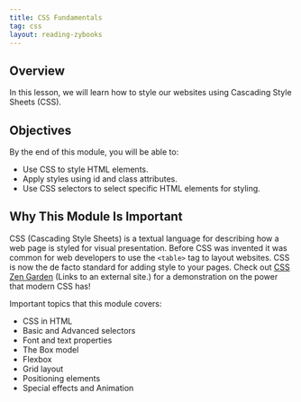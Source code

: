 ```yaml
---
title: CSS Fundamentals
tag: css
layout: reading-zybooks
---
```


## Overview

In this lesson, we will learn how to style our websites using Cascading Style Sheets (CSS).

## Objectives

By the end of this module, you will be able to:

- Use CSS to style HTML elements.
- Apply styles using id and class attributes.
- Use CSS selectors to select specific HTML elements for styling.

## Why This Module Is Important

CSS (Cascading Style Sheets) is a textual language for describing how a web page is styled for
visual presentation. Before CSS was invented it was common for web developers to use the `<table>`
tag to layout websites. CSS is now the de facto standard for adding style to your pages. Check out
[CSS Zen Garden](http://www.csszengarden.com/) (Links to an external site.) for a demonstration on
the power that modern CSS has!

Important topics that this module covers:

- CSS in HTML
- Basic and Advanced selectors
- Font and text properties
- The Box model 
- Flexbox 
- Grid layout
- Positioning elements
- Special effects and Animation
